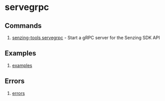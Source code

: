 # servegrpc

## Commands

1. [senzing-tools servegrpc](https://hub.senzing.com/senzing-tools/senzing-tools_servegrpc.html) - Start a gRPC server for the Senzing SDK API

## Examples

1. [examples](examples.md)

## Errors

1. [errors](errors.md)
